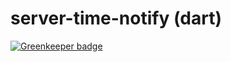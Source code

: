 # server-time-notify (dart)

[![Greenkeeper badge](https://badges.greenkeeper.io/axetroy/server-time-notify.svg)](https://greenkeeper.io/)